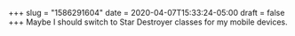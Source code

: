 +++
slug = "1586291604"
date = 2020-04-07T15:33:24-05:00
draft = false
+++
Maybe I should switch to Star Destroyer classes for my mobile devices.
